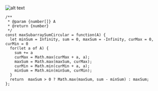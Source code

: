 ![alt text](https://github.com/everthis/leetcode-js/blob/master/images/maximum-sum-circular-subarray.png "maximum-sum-circular-subarray")

    /**
     * @param {number[]} A
     * @return {number}
     */
    const maxSubarraySumCircular = function(A) {
      let minSum = Infinity, sum = 0, maxSum = -Infinity, curMax = 0, curMin = 0
      for(let a of A) {
        sum += a
        curMax = Math.max(curMax + a, a);
        maxSum = Math.max(maxSum, curMax);
        curMin = Math.min(curMin + a, a);
        minSum = Math.min(minSum, curMin);
      }
      return  maxSum > 0 ? Math.max(maxSum, sum - minSum) : maxSum;
    };

